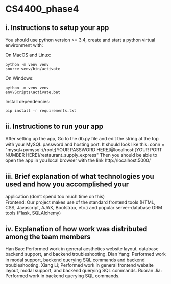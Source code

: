 # CS4400_phase4

## i. Instructions to setup your app  
You should use python version >= 3.4, create and start a python virtual environment with:

On MacOS and Linux:
```
python -m venv venv
source venv/bin/activate
```

On Windows:
```
python -m venv venv
env\Scripts\activate.bat
```

Install dependencies:
```
pip install -r requirements.txt
```
## ii. Instructions to run your app  
After setting up the app,
Go to the db.py file and edit the string at the top with your MySQL password and hosting port. It should look like this: conn = "mysql+pymysql://root:[YOUR PASSWORD HERE]@localhost:[YOUR PORT NUMBER HERE]/restaurant_supply_express"
Then you should be able to open the app in you local browser with the link http://localhost:5000/ 


## iii. Brief explanation of what technologies you used and how you accomplished your 
application (don’t spend too much time on this)  
Frontend: 
 Our project makes use of the standard frontend tools (HTML, CSS, Javascript, AJAX, Bootstrap, etc.) and popular server-database ORM tools (Flask, SQLAlchemy)
## iv. Explanation of how work was distributed among the team members  
Han Bao: Performed work in general aesthetics website layout, database backend support, and backend troubleshooting.
Dian Yang: Performed work in modal support, backend querying SQL commands and backend troubleshooting.
Xiang Li; Performed work in general frontend website layout, modal support, and backend querying SQL commands.
Ruoran Jia: Performed work in backend querying SQL commands.
